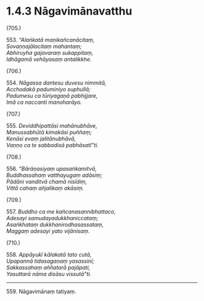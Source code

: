 

# 1.4.3 Nāgavimānavatthu




(705.)

553\. _“Alaṅkatā maṇikañcanācitaṃ,_  
_Sovaṇṇajālacitaṃ mahantaṃ;_  
_Abhiruyha gajavaraṃ sukappitaṃ,_  
_Idhāgamā vehāyasaṃ antalikkhe._  


(706.)

554\. _Nāgassa dantesu duvesu nimmitā,_  
_Acchodakā paduminiyo suphullā;_  
_Padumesu ca tūriyagaṇā pabhijjare,_  
_Imā ca naccanti manoharāyo._  


(707.)

555\. _Deviddhipattāsi mahānubhāve,_  
_Manussabhūtā kimakāsi puññaṃ;_  
_Kenāsi evaṃ jalitānubhāvā,_  
_Vaṇṇo ca te sabbadisā pabhāsatī”ti._  


(708.)

556\. _“Bārāṇasiyaṃ upasaṅkamitvā,_  
_Buddhassahaṃ vatthayugaṃ adāsiṃ;_  
_Pādāni vanditvā chamā nisīdiṃ,_  
_Vittā cahaṃ añjalikaṃ akāsiṃ._  


(709.)

557\. _Buddho ca me kañcanasannibhattaco,_  
_Adesayi samudayadukkhaniccataṃ;_  
_Asaṅkhataṃ dukkhanirodhasassataṃ,_  
_Maggaṃ adesayi yato vijānisaṃ._  


(710.)

558\. _Appāyukī kālakatā tato cutā,_  
_Upapannā tidasagaṇaṃ yasassinī;_  
_Sakkassahaṃ aññatarā pajāpati,_  
_Yasuttarā nāma disāsu vissutā”ti._  


---

559\. Nāgavimānaṃ tatiyaṃ.





